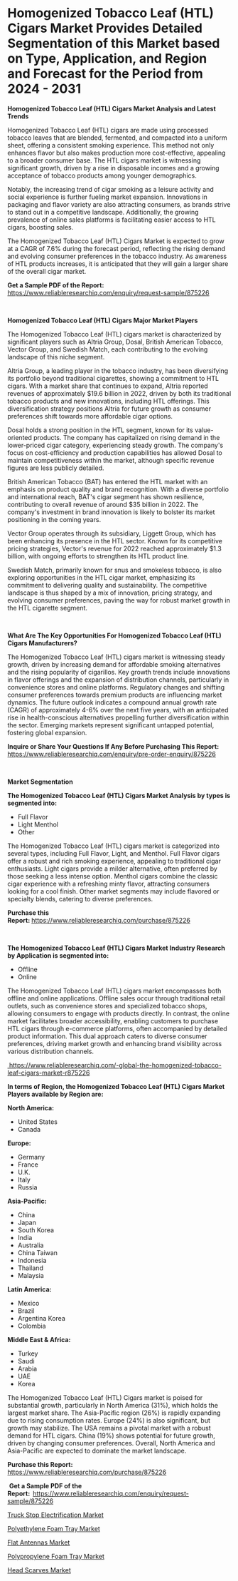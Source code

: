 <p><h1>Homogenized Tobacco Leaf (HTL) Cigars Market Provides Detailed Segmentation of this Market based on Type, Application, and Region and Forecast for the Period from 2024 - 2031</h1></p><p><strong>Homogenized Tobacco Leaf (HTL) Cigars Market Analysis and Latest Trends</strong></p>
<p><p>Homogenized Tobacco Leaf (HTL) cigars are made using processed tobacco leaves that are blended, fermented, and compacted into a uniform sheet, offering a consistent smoking experience. This method not only enhances flavor but also makes production more cost-effective, appealing to a broader consumer base. The HTL cigars market is witnessing significant growth, driven by a rise in disposable incomes and a growing acceptance of tobacco products among younger demographics. </p><p>Notably, the increasing trend of cigar smoking as a leisure activity and social experience is further fueling market expansion. Innovations in packaging and flavor variety are also attracting consumers, as brands strive to stand out in a competitive landscape. Additionally, the growing prevalence of online sales platforms is facilitating easier access to HTL cigars, boosting sales. </p><p>The Homogenized Tobacco Leaf (HTL) Cigars Market is expected to grow at a CAGR of 7.6% during the forecast period, reflecting the rising demand and evolving consumer preferences in the tobacco industry. As awareness of HTL products increases, it is anticipated that they will gain a larger share of the overall cigar market.</p></p>
<p><strong>Get a Sample PDF of the Report:&nbsp;</strong> <a href="https://www.reliableresearchiq.com/enquiry/request-sample/875226?utm_campaign=1117&utm_medium=2&utm_source=Github&utm_content=ia&utm_term=03122024&utm_id=homogenized-tobacco-leaf-htl-cigars">https://www.reliableresearchiq.com/enquiry/request-sample/875226</a></p>
<p>&nbsp;</p>
<p><strong>Homogenized Tobacco Leaf (HTL) Cigars Major Market Players</strong></p>
<p><p>The Homogenized Tobacco Leaf (HTL) cigars market is characterized by significant players such as Altria Group, Dosal, British American Tobacco, Vector Group, and Swedish Match, each contributing to the evolving landscape of this niche segment. </p><p>Altria Group, a leading player in the tobacco industry, has been diversifying its portfolio beyond traditional cigarettes, showing a commitment to HTL cigars. With a market share that continues to expand, Altria reported revenues of approximately $19.6 billion in 2022, driven by both its traditional tobacco products and new innovations, including HTL offerings. This diversification strategy positions Altria for future growth as consumer preferences shift towards more affordable cigar options.</p><p>Dosal holds a strong position in the HTL segment, known for its value-oriented products. The company has capitalized on rising demand in the lower-priced cigar category, experiencing steady growth. The company's focus on cost-efficiency and production capabilities has allowed Dosal to maintain competitiveness within the market, although specific revenue figures are less publicly detailed.</p><p>British American Tobacco (BAT) has entered the HTL market with an emphasis on product quality and brand recognition. With a diverse portfolio and international reach, BAT's cigar segment has shown resilience, contributing to overall revenue of around $35 billion in 2022. The company's investment in brand innovation is likely to bolster its market positioning in the coming years.</p><p>Vector Group operates through its subsidiary, Liggett Group, which has been enhancing its presence in the HTL sector. Known for its competitive pricing strategies, Vector's revenue for 2022 reached approximately $1.3 billion, with ongoing efforts to strengthen its HTL product line.</p><p>Swedish Match, primarily known for snus and smokeless tobacco, is also exploring opportunities in the HTL cigar market, emphasizing its commitment to delivering quality and sustainability. The competitive landscape is thus shaped by a mix of innovation, pricing strategy, and evolving consumer preferences, paving the way for robust market growth in the HTL cigarette segment.</p></p>
<p>&nbsp;</p>
<p><strong>What Are The Key Opportunities For Homogenized Tobacco Leaf (HTL) Cigars Manufacturers?</strong></p>
<p><p>The Homogenized Tobacco Leaf (HTL) cigars market is witnessing steady growth, driven by increasing demand for affordable smoking alternatives and the rising popularity of cigarillos. Key growth trends include innovations in flavor offerings and the expansion of distribution channels, particularly in convenience stores and online platforms. Regulatory changes and shifting consumer preferences towards premium products are influencing market dynamics. The future outlook indicates a compound annual growth rate (CAGR) of approximately 4-6% over the next five years, with an anticipated rise in health-conscious alternatives propelling further diversification within the sector. Emerging markets represent significant untapped potential, fostering global expansion.</p></p>
<p><strong>Inquire or Share Your Questions If Any Before Purchasing This Report:</strong> <a href="https://www.reliableresearchiq.com/enquiry/pre-order-enquiry/875226?utm_campaign=1117&utm_medium=2&utm_source=Github&utm_content=ia&utm_term=03122024&utm_id=homogenized-tobacco-leaf-htl-cigars">https://www.reliableresearchiq.com/enquiry/pre-order-enquiry/875226</a></p>
<p>&nbsp;</p>
<p><strong>Market Segmentation</strong></p>
<p><strong>The Homogenized Tobacco Leaf (HTL) Cigars Market Analysis by types is segmented into:</strong></p>
<p><ul><li>Full Flavor</li><li>Light Menthol</li><li>Other</li></ul></p>
<p><p>The Homogenized Tobacco Leaf (HTL) cigars market is categorized into several types, including Full Flavor, Light, and Menthol. Full Flavor cigars offer a robust and rich smoking experience, appealing to traditional cigar enthusiasts. Light cigars provide a milder alternative, often preferred by those seeking a less intense option. Menthol cigars combine the classic cigar experience with a refreshing minty flavor, attracting consumers looking for a cool finish. Other market segments may include flavored or specialty blends, catering to diverse preferences.</p></p>
<p><strong>Purchase this Report:&nbsp;</strong><a href="https://www.reliableresearchiq.com/purchase/875226?utm_campaign=1117&utm_medium=2&utm_source=Github&utm_content=ia&utm_term=03122024&utm_id=homogenized-tobacco-leaf-htl-cigars">https://www.reliableresearchiq.com/purchase/875226</a></p>
<p>&nbsp;</p>
<p><strong>The Homogenized Tobacco Leaf (HTL) Cigars Market Industry Research by Application is segmented into:</strong></p>
<p><ul><li>Offline</li><li>Online</li></ul></p>
<p><p>The Homogenized Tobacco Leaf (HTL) cigars market encompasses both offline and online applications. Offline sales occur through traditional retail outlets, such as convenience stores and specialized tobacco shops, allowing consumers to engage with products directly. In contrast, the online market facilitates broader accessibility, enabling customers to purchase HTL cigars through e-commerce platforms, often accompanied by detailed product information. This dual approach caters to diverse consumer preferences, driving market growth and enhancing brand visibility across various distribution channels.</p></p>
<p><a href="https://www.reliableresearchiq.com/-global-the-homogenized-tobacco-leaf-cigars-market-r875226?utm_campaign=1117&utm_medium=2&utm_source=Github&utm_content=ia&utm_term=03122024&utm_id=homogenized-tobacco-leaf-htl-cigars">&nbsp;https://www.reliableresearchiq.com/-global-the-homogenized-tobacco-leaf-cigars-market-r875226</a></p>
<p><strong>In terms of Region, the Homogenized Tobacco Leaf (HTL) Cigars Market Players available by Region are:</strong></p>
<p>
    <p> <strong> North America: </strong>
        <ul>
            <li>United States</li>
            <li>Canada</li>
        </ul>
        </p> 
    <p> <strong> Europe: </strong>
        <ul>
            <li>Germany</li>
            <li>France</li>
            <li>U.K.</li>
            <li>Italy</li>
            <li>Russia</li>
        </ul>
        </p> 
    <p> <strong> Asia-Pacific: </strong>
        <ul>
            <li>China</li>
            <li>Japan</li>
            <li>South Korea</li>
            <li>India</li>
            <li>Australia</li>
            <li>China Taiwan</li>
            <li>Indonesia</li>
            <li>Thailand</li>
            <li>Malaysia</li>
        </ul>
        </p> 
    <p> <strong> Latin America: </strong>
        <ul>
            <li>Mexico</li>
            <li>Brazil</li>
            <li>Argentina Korea</li>
            <li>Colombia</li>
        </ul>
        </p> 
    <p> <strong> Middle East & Africa: </strong>
        <ul>
            <li>Turkey</li>
            <li>Saudi</li>
            <li>Arabia</li>
            <li>UAE</li>
            <li>Korea</li>
        </ul>
    </p>
    </p>
<p><p>The Homogenized Tobacco Leaf (HTL) Cigars market is poised for substantial growth, particularly in North America (31%), which holds the largest market share. The Asia-Pacific region (26%) is rapidly expanding due to rising consumption rates. Europe (24%) is also significant, but growth may stabilize. The USA remains a pivotal market with a robust demand for HTL cigars. China (19%) shows potential for future growth, driven by changing consumer preferences. Overall, North America and Asia-Pacific are expected to dominate the market landscape.</p></p>
<p><strong>Purchase this Report: </strong><a href="https://www.reliableresearchiq.com/purchase/875226?utm_campaign=1117&utm_medium=2&utm_source=Github&utm_content=ia&utm_term=03122024&utm_id=homogenized-tobacco-leaf-htl-cigars">https://www.reliableresearchiq.com/purchase/875226</a></p>
<p>&nbsp;<strong>Get a Sample PDF of the Report:&nbsp;&nbsp;</strong><a href="https://www.reliableresearchiq.com/enquiry/request-sample/875226?utm_campaign=1117&utm_medium=2&utm_source=Github&utm_content=ia&utm_term=03122024&utm_id=homogenized-tobacco-leaf-htl-cigars">https://www.reliableresearchiq.com/enquiry/request-sample/875226</a></p>
<p><strong></strong></p>
<p><p><a href="https://www.linkedin.com/pulse/global-truck-stop-electrification-market-analysis-key-trends-ifife?utm_campaign=1117&utm_medium=2&utm_source=Github&utm_content=ia&utm_term=03122024&utm_id=homogenized-tobacco-leaf-htl-cigars">Truck Stop Electrification Market</a></p><p><a href="https://issuu.com/reportprime-2/docs/polyethylene-foam-tray-market-size-2030.pptx?utm_campaign=1117&utm_medium=2&utm_source=Github&utm_content=ia&utm_term=03122024&utm_id=homogenized-tobacco-leaf-htl-cigars">Polyethylene Foam Tray Market</a></p><p><a href="https://www.linkedin.com/pulse/flat-antennas-market-industry-trends-forecast-period-from-2024-wx4tf?utm_campaign=1117&utm_medium=2&utm_source=Github&utm_content=ia&utm_term=03122024&utm_id=homogenized-tobacco-leaf-htl-cigars">Flat Antennas Market</a></p><p><a href="https://issuu.com/reportprime-2/docs/polypropylene-foam-tray-market-size-2030.pptx?utm_campaign=1117&utm_medium=2&utm_source=Github&utm_content=ia&utm_term=03122024&utm_id=homogenized-tobacco-leaf-htl-cigars">Polypropylene Foam Tray Market</a></p><p><a href="https://github.com/rileymgdorcas/Market-Research-Report-List-1/blob/main/head-scarves-market.md?utm_campaign=1117&utm_medium=2&utm_source=Github&utm_content=ia&utm_term=03122024&utm_id=homogenized-tobacco-leaf-htl-cigars">Head Scarves Market</a></p></p>